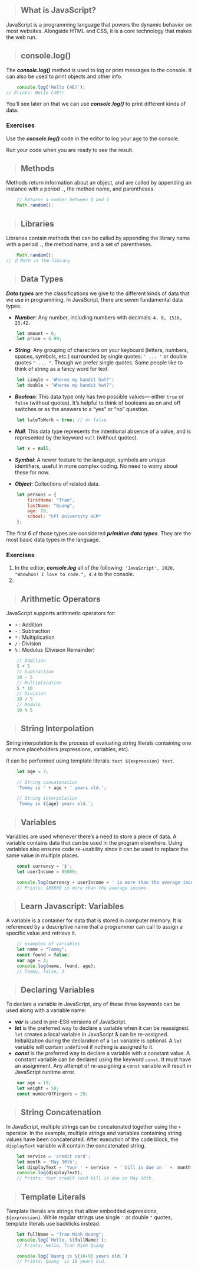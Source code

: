 > ## What is JavaScript?

JavaScript is a programming language that powers the dynamic behavior on most websites. Alongside HTML and CSS, it is a core technology that makes the web run.

> ## console.log()

The ***console.log()*** method is used to log or print messages to the console. It can also be used to print objects and other info.

``` Javascript
    console.log('Hello C4E!');
// Prints: Hello C4E!!
```

You’ll see later on that we can use ***console.log()*** to print different kinds of data.

### Exercises

Use the ***console.log()*** code in the editor to log your age to the console.

Run your code when you are ready to see the result.

> ## Methods

Methods return information about an object, and are called by appending an instance with a period `.`, the method name, and parentheses.

``` Javascript
    // Returns a number between 0 and 1
    Math.random();
```

> ## Libraries

Libraries contain methods that can be called by appending the library name with a period `.`, the method name, and a set of parentheses.

``` Javascript
    Math.random();
// ☝️ Math is the library
```

> ## Data Types

***Data types*** are the classifications we give to the different kinds of data that we use in programming. In JavaScript, there are seven fundamental data types.

* ***Number***: Any number, including numbers with decimals: `4, 8, 1516, 23.42.`
``` Javascript 
    let amount = 6;
    let price = 4.99;
```
* ***String***: Any grouping of characters on your keyboard (letters, numbers, spaces, symbols, etc.) surrounded by single quotes: `' ... '` or double quotes `" ... "`. Though we prefer single quotes. Some people like to think of string as a fancy word for text.
``` Javascript 
    let single = 'Wheres my bandit hat?';
    let double = "Wheres my bandit hat?";
```
* ***Boolean***: This data type only has two possible values— either `true` or `false` (without quotes). It’s helpful to think of booleans as on and off switches or as the answers to a “yes” or “no” question.
``` Javascript 
    let lateToWork = true; // or false
```
* ***Null***: This data type represents the intentional absence of a value, and is represented by the keyword `null` (without quotes).
``` Javascript 
    let x = null;
```
* ***Symbol***: A newer feature to the language, symbols are unique identifiers, useful in more complex coding. No need to worry about these for now.

* ***Object***: Collections of related data.
``` Javascript 
    let persons = {
        firstName: "Tran",
        lastName: "Quang",
        age: 19,
        school: "FPT University HCM"
    };
```
The first 6 of those types are considered ***primitive data types***. They are the most basic data types in the language. 

### Exercises

1.  In the editor, ***console.log*** all of the following: `'JavaScript', 2020, "Woowhoo! I love to code.", 4.4` to the console.
2. 

> ## Arithmetic Operators

JavaScript supports arithmetic operators for:

* `+` : Addition
* `-` : Subtraction
* `*` : Multiplication
* `/` : Division
* `%` : Modulus (Division Remainder)

``` Javascript
    // Addition
    5 + 5
    // Subtraction
    10 - 5
    // Multiplication
    5 * 10
    // Division
    10 / 5
    // Modulo
    10 % 5
```

> ## String Interpolation

String interpolation is the process of evaluating string literals containing one or more placeholders (expressions, variables, etc).

It can be performed using template literals: `text ${expression} text`.
``` Javascript
    let age = 7;

    // String concatenation
    'Tommy is ' + age + ' years old.';

    // String interpolation
    `Tommy is ${age} years old.`;
```

> ## Variables

Variables are used whenever there’s a need to store a piece of data. A variable contains data that can be used in the program elsewhere. Using variables also ensures code re-usability since it can be used to replace the same value in multiple places.
``` Javascript
    const currency = '$';
    let userIncome = 85000; 

    console.log(currency + userIncome + ' is more than the average income.');
    // Prints: $85000 is more than the average income.
```

> ## Learn Javascript: Variables

A variable is a container for data that is stored in computer memory. It is referenced by a descriptive name that a programmer can call to assign a specific value and retrieve it.
``` Javascript
    // examples of variables
    let name = "Tammy";
    const found = false;
    var age = 3;
    console.log(name, found, age);
    // Tammy, false, 3
```

> ## Declaring Variables

To declare a variable in JavaScript, any of these three keywords can be used along with a variable name:

* ***var*** is used in pre-ES6 versions of JavaScript.
* ***let*** is the preferred way to declare a variable when it can be reassigned. `let` creates a local variable in JavaScript & can be re-assigned. Initialization during the declaration of a `let` variable is optional. A `let` variable will contain `undefined` if nothing is assigned to it.
* ***const*** is the preferred way to declare a variable with a constant value. A constant variable can be declared using the keyword `const`. It must have an assignment. Any attempt of re-assigning a `const` variable will result in JavaScript runtime error.

``` Javascript
    var age = 19;
    let weight = 50;
    const numberOfFingers = 20;
```

> ## String Concatenation

In JavaScript, multiple strings can be concatenated together using the `+` operator. In the example, multiple strings and variables containing string values have been concatenated. After execution of the code block, the `displayText` variable will contain the concatenated string.

``` Javascript
    let service = 'credit card';
    let month = 'May 30th'; 
    let displayText = 'Your ' + service  + ' bill is due on ' +  month + '.';
    console.log(displayText);
    // Prints: Your credit card bill is due on May 30th.
```

> ## Template Literals

Template literals are strings that allow embedded expressions, `${expression}`. While regular strings use single `'` or double `"` quotes, template literals use backticks instead.

``` Javascript
    let fullName = "Tran Minh Quang";
    console.log(`Hello, ${fullName}`); 
    // Prints: Hello, Tran Minh Quang

    console.log(`Quang is ${10+9} years old.`) 
    // Prints: Quang  is 19 years old.
```